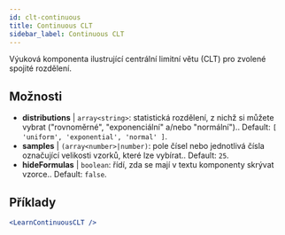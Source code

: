 ```yaml
---
id: clt-continuous
title: Continuous CLT
sidebar_label: Continuous CLT
---
```


Výuková komponenta ilustrující centrální limitní větu (CLT) pro zvolené spojité rozdělení.

## Možnosti

* __distributions__ | `array<string>`: statistická rozdělení, z nichž si můžete vybrat ("rovnoměrné", "exponenciální" a/nebo "normální").. Default: `[
  'uniform',
  'exponential',
  'normal'
]`.
* __samples__ | `(array<number>|number)`: pole čísel nebo jednotlivá čísla označující velikosti vzorků, které lze vybírat.. Default: `25`.
* __hideFormulas__ | `boolean`: řídí, zda se mají v textu komponenty skrývat vzorce.. Default: `false`.


## Příklady

```jsx live
<LearnContinuousCLT />
```

